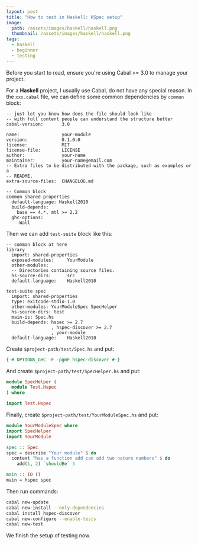 ```yaml
---
layout: post
title: "How to test in Haskell: HSpec setup"
image:
  path: /assets/images/haskell/haskell.png
  thumbnail: /assets/images/haskell/haskell.png
tags:
  - haskell
  - beginner
  - testing
---
```


Before you start to read, ensure you're using Cabal >= 3.0 to manage your project.

For a **Haskell** project, I usually use Cabal, do not have any special reason. In the `xxx.cabal` file, we can define some common dependencies by `common` block:

```
-- just let you know how does the file should look like
-- with full content people can understand the structure better
cabal-version:       3.0

name:                your-module
version:             0.1.0.0
license:             MIT
license-file:        LICENSE
author:              your-name
maintainer:          your-name@email.com
-- Extra files to be distributed with the package, such as examples or a
-- README.
extra-source-files:  CHANGELOG.md

-- Common block
common shared-properties
  default-language: Haskell2010
  build-depends:
    base == 4.*, mtl >= 2.2
  ghc-options:
    -Wall
```

Then we can add `test-suite` block like this:

```
-- common block at here
library
  import: shared-properties
  exposed-modules:     YourModule
  other-modules:
  -- Directories containing source files.
  hs-source-dirs:      src
  default-language:    Haskell2010

test-suite spec
  import: shared-properties
  type: exitcode-stdio-1.0
  other-modules: YourModuleSpec SpecHelper
  hs-source-dirs: test
  main-is: Spec.hs
  build-depends: hspec >= 2.7
                 , hspec-discover >= 2.7
                 , your-module
  default-language:    Haskell2010
```

Create `$project-path/test/Spec.hs` and put:

```hs
{-# OPTIONS_GHC -F -pgmF hspec-discover #-}
```

And create `$project-path/test/SpecHelper.hs` and put:

```hs
module SpecHelper (
  module Test.Hspec
) where

import Test.Hspec
```

Finally, create `$project-path/test/YourModuleSpec.hs` and put:

```hs
module YourModuleSpec where
import SpecHelper
import YourModule

spec :: Spec
spec = describe "Your module" $ do
  context "has a function add can add two nature numbers" $ do
    add(1, 2) `shouldBe` 3

main :: IO ()
main = hspec spec
```

Then run commands:

```bash
cabal new-update
cabal new-install --only-dependencies
cabal install hspec-discover
cabal new-configure --enable-tests
cabal new-test
```

We finish the setup of testing now.
